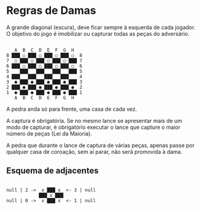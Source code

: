 # Regras de Damas

A grande diagonal (escura), deve ficar sempre à esquerda de cada jogador. O objetivo do jogo é imobilizar ou capturar todas as peças do adversário.

```ascii

   A  B  C  D  E  F  G  H
8 ███ ○ ███ ○ ███ ○ ███ ○  8
7  ○ ███ ○ ███ ○ ███ ○ ███ 7
6 ███ ○ ███ ○ ███ ○ ███ ○  6
5    ███   ███   ███   ███ 5
4 ███   ███   ███   ███    4
3  ● ███ ● ███ ● ███ ● ███ 3
2 ███ ● ███ ● ███ ● ███ ●  2
1  ● ███ ● ███ ● ███ ● ███ 1
   A  B  C  D  E  F  G  H

```

A pedra anda só para frente, uma casa de cada vez.

A captura é obrigatória. Se no mesmo lance se apresentar mais de um modo de capturar, é obrigatório executar o lance que capture o maior número de peças (Lei da Maioria).

A pedra que durante o lance de captura de várias peças, apenas passe por qualquer casa de coroação, sem aí parar, não será promovida à dama.

## Esquema de adjacentes

```ascii

null | 2 ->  x ███ x  <- 3 | null
            ███ x ███
null | 0 ->  x ███ x  <- 1 | null

```